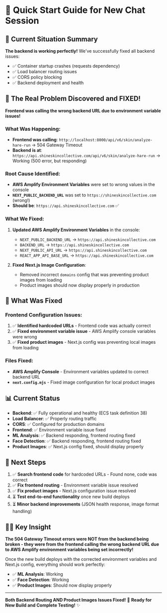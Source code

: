 # 🚀 Quick Start Guide for New Chat Session

## 🎯 **Current Situation Summary**

**The backend is working perfectly!** We've successfully fixed all backend issues:
- ✅ Container startup crashes (requests dependency)
- ✅ Load balancer routing issues
- ✅ CORS policy blocking
- ✅ Backend deployment and health

## 🚨 **The Real Problem Discovered and FIXED!**

**Frontend was calling the wrong backend URL due to environment variable issues!**

### **What Was Happening:**
- **Frontend was calling**: `http://localhost:8000/api/v6/skin/analyze-hare-run` → 504 Gateway Timeout
- **Backend is at**: `https://api.shineskincollective.com/api/v6/skin/analyze-hare-run` → Working (500 error, but responding)

### **Root Cause Identified:**
- **AWS Amplify Environment Variables** were set to wrong values in the console
- **`NEXT_PUBLIC_BACKEND_URL`** was set to `https://shineskincollective.com` (wrong!)
- **Should be**: `https://api.shineskincollective.com` ✅

### **What We Fixed:**
1. **Updated AWS Amplify Environment Variables** in the console:
   - `NEXT_PUBLIC_BACKEND_URL` → `https://api.shineskincollective.com`
   - `BACKEND_URL` → `https://api.shineskincollective.com`
   - `NEXT_PUBLIC_API_URL` → `https://api.shineskincollective.com`
   - `REACT_APP_API_BASE_URL` → `https://api.shineskincollective.com`

2. **Fixed Next.js Image Configuration**:
   - Removed incorrect `domains` config that was preventing product images from loading
   - Product images should now display properly in production

## 🔧 **What Was Fixed**

### **Frontend Configuration Issues:**
1. ✅ **Identified hardcoded URLs** - Frontend code was actually correct
2. ✅ **Fixed environment variable issue** - AWS Amplify console variables were wrong
3. ✅ **Fixed product images** - Next.js config was preventing local images from loading

### **Files Fixed:**
- **AWS Amplify Console** - Environment variables updated to correct backend URL
- **`next.config.mjs`** - Fixed image configuration for local product images

## 📊 **Current Status**

- **Backend**: ✅ Fully operational and healthy (ECS task definition 38)
- **Load Balancer**: ✅ Properly routing traffic
- **CORS**: ✅ Configured for production domains
- **Frontend**: ✅ Environment variable issue fixed
- **ML Analysis**: ✅ Backend responding, frontend routing fixed
- **Face Detection**: ✅ Backend responding, frontend routing fixed
- **Product Images**: ✅ Next.js config fixed, should display properly

## 🎯 **Next Steps**

1. ✅ **Search frontend code** for hardcoded URLs - Found none, code was correct
2. ✅ **Fix frontend routing** - Environment variable issue resolved
3. ✅ **Fix product images** - Next.js configuration issue resolved
4. ⏳ **Test end-to-end functionality** once new build deploys
5. ⏳ **Minor backend improvements** (JSON health response, image format handling)

## 🦫✨ **Key Insight**

**The 504 Gateway Timeout errors were NOT from the backend being broken - they were from the frontend calling the wrong backend URL due to AWS Amplify environment variables being set incorrectly!**

Once the new build deploys with the corrected environment variables and Next.js config, everything should work perfectly:
- ✅ **ML Analysis**: Working
- ✅ **Face Detection**: Working  
- ✅ **Product Images**: Should now display properly

---

**Both Backend Routing AND Product Images Issues Fixed!** 🚀
**Ready for New Build and Complete Testing!** ✨
